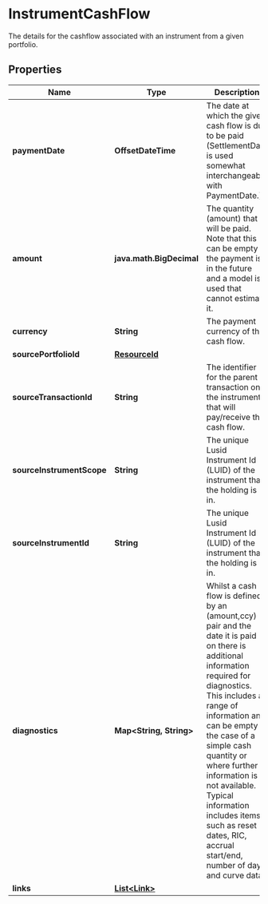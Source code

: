 

# InstrumentCashFlow

The details for the cashflow associated with an instrument from a given portfolio.

## Properties

| Name | Type | Description | Notes |
|------------ | ------------- | ------------- | -------------|
|**paymentDate** | **OffsetDateTime** | The date at which the given cash flow is due to be paid (SettlementDate is used somewhat interchangeably with PaymentDate.) |  |
|**amount** | **java.math.BigDecimal** | The quantity (amount) that will be paid. Note that this can be empty if the payment is in the future and a model is used that cannot estimate it. |  [optional] |
|**currency** | **String** | The payment currency of the cash flow. |  |
|**sourcePortfolioId** | [**ResourceId**](ResourceId.md) |  |  |
|**sourceTransactionId** | **String** | The identifier for the parent transaction on the instrument that will pay/receive this cash flow. |  |
|**sourceInstrumentScope** | **String** | The unique Lusid Instrument Id (LUID) of the instrument that the holding is in. |  |
|**sourceInstrumentId** | **String** | The unique Lusid Instrument Id (LUID) of the instrument that the holding is in. |  |
|**diagnostics** | **Map&lt;String, String&gt;** | Whilst a cash flow is defined by an (amount,ccy) pair and the date it is paid on there is additional information required for diagnostics. This includes a range of information and can be empty in the case of a simple cash quantity or where further information is not available. Typical information includes items such as reset dates, RIC, accrual start/end, number of days and curve data. |  |
|**links** | [**List&lt;Link&gt;**](Link.md) |  |  [optional] |



